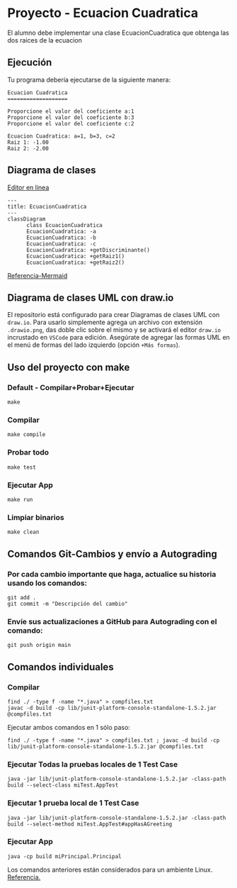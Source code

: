 # Proyecto - Ecuacion Cuadratica

El alumno debe implementar una clase EcuacionCuadratica que obtenga las dos raices de la ecuacion

## Ejecución

Tu programa debería ejecutarse de la siguiente manera:

```
Ecuacion Cuadratica
===================

Proporcione el valor del coeficiente a:1
Proporcione el valor del coeficiente b:3
Proporcione el valor del coeficiente c:2

Ecuacion Cuadratica: a=1, b=3, c=2
Raiz 1: -1.00
Raiz 2: -2.00
```
## Diagrama de clases
[Editor en línea](https://mermaid.live/)
```mermaid
---
title: EcuacionCuadratica
---
classDiagram
      class EcuacionCuadratica
      EcuacionCuadratica: -a
      EcuacionCuadratica: -b
      EcuacionCuadratica: -c
      EcuacionCuadratica: +getDiscriminante()
      EcuacionCuadratica: +getRaiz1()
      EcuacionCuadratica: +getRaiz2()
```
[Referencia-Mermaid](https://mermaid.js.org/syntax/classDiagram.html)

## Diagrama de clases UML con draw.io
El repositorio está configurado para crear Diagramas de clases UML con ```draw.io```. Para usarlo simplemente agrega un archivo con extensión ```.drawio.png```, das doble clic sobre el mismo y se activará el editor ```draw.io``` incrustado en ```VSCode``` para edición. Asegúrate de agregar las formas UML en el menú de formas del lado izquierdo (opción ```+Más formas```).

## Uso del proyecto con make

### Default - Compilar+Probar+Ejecutar
```
make
```
### Compilar
```
make compile
```
### Probar todo
```
make test
```
### Ejecutar App
```
make run
```
### Limpiar binarios
```
make clean
```
## Comandos Git-Cambios y envío a Autograding

### Por cada cambio importante que haga, actualice su historia usando los comandos:
```
git add .
git commit -m "Descripción del cambio"
```
### Envíe sus actualizaciones a GitHub para Autograding con el comando:
```
git push origin main
```
## Comandos individuales
### Compilar

```
find ./ -type f -name "*.java" > compfiles.txt
javac -d build -cp lib/junit-platform-console-standalone-1.5.2.jar @compfiles.txt
```
Ejecutar ambos comandos en 1 sólo paso:

```
find ./ -type f -name "*.java" > compfiles.txt ; javac -d build -cp lib/junit-platform-console-standalone-1.5.2.jar @compfiles.txt
```


### Ejecutar Todas la pruebas locales de 1 Test Case

```
java -jar lib/junit-platform-console-standalone-1.5.2.jar -class-path build --select-class miTest.AppTest
```
### Ejecutar 1 prueba local de 1 Test Case

```
java -jar lib/junit-platform-console-standalone-1.5.2.jar -class-path build --select-method miTest.AppTest#appHasAGreeting
```
### Ejecutar App
```
java -cp build miPrincipal.Principal
```
Los comandos anteriores están considerados para un ambiente Linux. [Referencia.](https://www.baeldung.com/junit-run-from-command-line)

